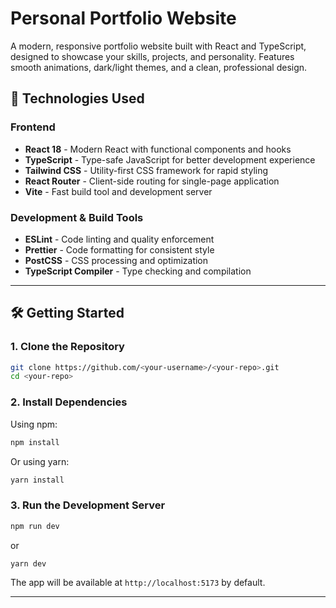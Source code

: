 # Personal Portfolio Website

A modern, responsive portfolio website built with React and TypeScript, designed to showcase your skills, projects, and personality. Features smooth animations, dark/light themes, and a clean, professional design.

## 🚀 Technologies Used

### Frontend

- **React 18** - Modern React with functional components and hooks
- **TypeScript** - Type-safe JavaScript for better development experience
- **Tailwind CSS** - Utility-first CSS framework for rapid styling
- **React Router** - Client-side routing for single-page application
- **Vite** - Fast build tool and development server

### Development & Build Tools

- **ESLint** - Code linting and quality enforcement
- **Prettier** - Code formatting for consistent style
- **PostCSS** - CSS processing and optimization
- **TypeScript Compiler** - Type checking and compilation

---

## 🛠️ Getting Started

### 1. Clone the Repository

```bash
git clone https://github.com/<your-username>/<your-repo>.git
cd <your-repo>
```

### 2. Install Dependencies

Using npm:

```bash
npm install
```

Or using yarn:

```bash
yarn install
```

### 3. Run the Development Server

```bash
npm run dev
```

or

```bash
yarn dev
```

The app will be available at `http://localhost:5173` by default.

---
